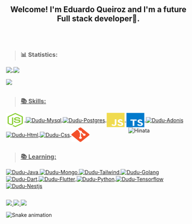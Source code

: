 <h2 align="center">Welcome! I'm Eduardo Queiroz and I'm a future Full stack developer🚀.</h2></br></br>

><h3>📊 Statistics:</h3>

 <div>
  <a href="https://github.com/duardoqueiroz">
  <img align = "center" height="170em" src="https://github-readme-stats.vercel.app/api?username=duardoqueiroz&show_icons=true&theme=github_dark&include_all_commits=true&count_private=true"/>
  <img align = "center" height="170em" src="https://github-readme-stats.vercel.app/api/top-langs/?username=duardoqueiroz&layout=compact&langs_count=7&theme=github_dark"/></br></br>
   
   <img src="https://github-profile-trophy.vercel.app/?username=duardoqueiroz&theme=darkhub&margin-w=9&hide_border=true">
</div> 

 <div style="display: inline_block">
  
  ##
  
 > <h3>📚 Skills:</h3>
  
 <img align="center" alt="Dudu-node" height="40" width="50" src="https://raw.githubusercontent.com/devicons/devicon/master/icons/nodejs/nodejs-plain.svg">
 <img align="center" alt="Dudu-Mysql" height="40" width="50" src="https://cdn.jsdelivr.net/gh/devicons/devicon/icons/mysql/mysql-original.svg"> 
 <img align="center" alt="Dudu-Postgres" height="40" width="50" src="https://cdn.jsdelivr.net/gh/devicons/devicon/icons/postgresql/postgresql-original.svg"> 
 <img align="center" alt="Dudu-Javascrpt" height="40" width="50" src="https://raw.githubusercontent.com/devicons/devicon/master/icons/javascript/javascript-plain.svg">
 <img align="center" alt="Dudu-Typescript" height="40" width="50" src="https://raw.githubusercontent.com/devicons/devicon/master/icons/typescript/typescript-plain.svg"> 
 <img align="center" alt="Dudu-Adonis" height="40" width="50" src="https://cdn.jsdelivr.net/gh/devicons/devicon/icons/adonisjs/adonisjs-original.svg">
 <img align="center" alt="Dudu-Html" height="40" width="50" src="https://cdn.jsdelivr.net/gh/devicons/devicon/icons/html5/html5-original.svg"> 
 <img align="center" alt="Dudu-Css" height="40" width="50" src="https://cdn.jsdelivr.net/gh/devicons/devicon/icons/css3/css3-original.svg" />
 <img align="center" alt="Dudu-Git" height="40" width="50" src="https://raw.githubusercontent.com/devicons/devicon/master/icons/git/git-original.svg">
 <img align="right" alt="Hinata" heigh= "160" width="170" src="https://c.tenor.com/KOMN72qhJ-sAAAAC/haikyuu-hinata.gif">

 </div>
 
  <div style="display: inline_block">
  
  ##
  
 > <h3>📚 Learning:</h3>
  
 <img align="center" alt="Dudu-Java" height="60" width="70" src="https://cdn.jsdelivr.net/gh/devicons/devicon/icons/java/java-original.svg">
 <img align="center" alt="Dudu-Mongo" height="60" width="70" src="https://cdn.jsdelivr.net/gh/devicons/devicon/icons/mongodb/mongodb-plain-wordmark.svg">
 <img align="center" alt="Dudu-Tailwind" height="60" width="70" src="https://cdn.jsdelivr.net/gh/devicons/devicon/icons/tailwindcss/tailwindcss-plain.svg">
 <img align="center" alt="Dudu-Golang" height="60" width="70" src="https://cdn.jsdelivr.net/gh/devicons/devicon/icons/go/go-original-wordmark.svg"> 
 <img align="center" alt="Dudu-Dart" height="50" width="60" src="https://cdn.jsdelivr.net/gh/devicons/devicon/icons/dart/dart-original.svg" />
 <img align="center" alt="Dudu-Flutter" height="50" width="60" src="https://cdn.jsdelivr.net/gh/devicons/devicon/icons/flutter/flutter-original.svg" />
 <img align="center" alt="Dudu-Python" height="50" width="60" src="https://cdn.jsdelivr.net/gh/devicons/devicon/icons/python/python-original.svg" />
 <img align="center" alt="Dudu-Tensorflow" height="50" width="60"  src="https://cdn.jsdelivr.net/gh/devicons/devicon/icons/tensorflow/tensorflow-original.svg" />
  <img align="center" alt="Dudu-Nestjs" height="50" width="60" src="https://cdn.jsdelivr.net/gh/devicons/devicon/icons/nestjs/nestjs-plain.svg" />
</div>
 
  ##
  
  </p>
<a href="mailto:eduardoldq1@gmail.com" alt="Gmail">
  <img src="https://img.shields.io/badge/mail.eduardoldq1@gmail.com-F74141?style=for-the-badge&logoColor=white&logo=gmail&link=mailto:mail.eduardoldq1@gmail.com"/>
</a>
<a href="https://www.linkedin.com/in/eduardo-queiroz-2785ba215/">
  <img src="https://img.shields.io/badge/Eduardo%20Queiroz-0e76a8?style=for-the-badge&logo=Linkedin&link=https://www.linkedin.com/in/eduardo-queiroz-2785ba215/"/>
</a>
<a href="https://www.instagram.com/_dudu.lucio16/">
  <img src="https://img.shields.io/badge/Eduardo%20Queiroz-ba24c3?style=for-the-badge&logo=Instagram&link=https://www.instagram.com/_dudu.lucio16/"/>
</a>

 
  ![Snake animation](https://github.com/duardoqueiroz/duardoqueiroz/blob/output/github-contribution-grid-snake.svg)
 

